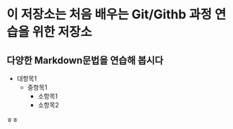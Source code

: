 # 이 저장소는 처음 배우는 Git/Githb 과정 연습을 위한 저장소
## 다양한 **Markdown**문법을 연습해 봅시다
- 대항목1
  - 중항목1
    - 소항목1
    - 소항목2

ㅎㅎ
